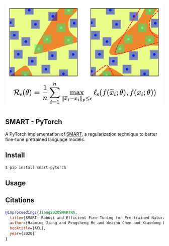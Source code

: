 
<img src="./SMART.png"></img>

## SMART - PyTorch

A PyTorch implementation of <a href="https://aclanthology.org/2020.acl-main.197.pdf">SMART</a>, a regularization technique to better fine-tune pretrained language models. 

## Install

```bash
$ pip install smart-pytorch
```

## Usage


## Citations

```bibtex
@inproceedings{Jiang2020SMARTRA,
  title={SMART: Robust and Efficient Fine-Tuning for Pre-trained Natural Language Models through Principled Regularized Optimization},
  author={Haoming Jiang and Pengcheng He and Weizhu Chen and Xiaodong Liu and Jianfeng Gao and Tuo Zhao},
  booktitle={ACL},
  year={2020}
}
```